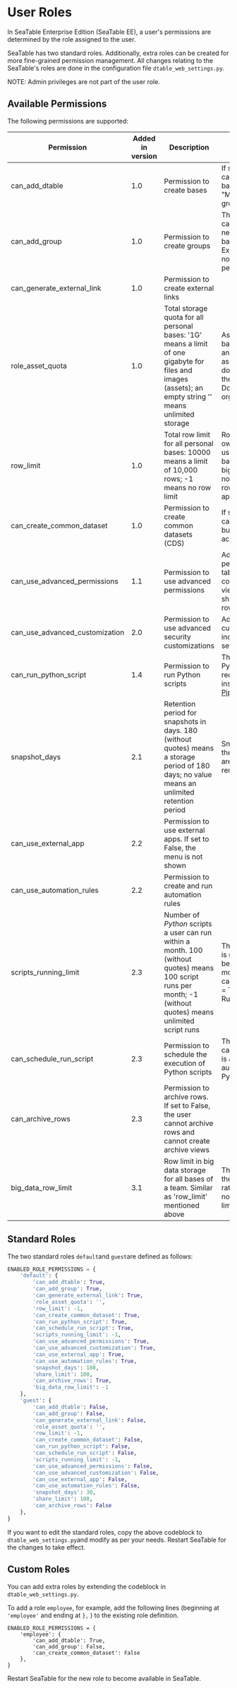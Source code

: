 # User Roles

<!-- md:version 1.0 -->
<!-- md:flag enterprise -->

In SeaTable Enterprise Edition (SeaTable EE), a user's permissions are determined by the role assigned to the user.

SeaTable has two standard roles. Additionally, extra roles can be created for more fine-grained permission management. All changes relating to the SeaTable's roles are done in the configuration file `dtable_web_settings.py`.

NOTE: Admin privileges are not part of the user role.

## Available Permissions

The following permissions are supported:

| Permission                     | Added in version | Description                                                                                                                                                      | Additional information                                                                                                                        |
| ------------------------------ | ---------------- | ---------------------------------------------------------------------------------------------------------------------------------------------------------------- | --------------------------------------------------------------------------------------------------------------------------------------------- |
| can_add_dtable                 | 1.0              | Permission to create bases                                                                                                                                       | If set to False, the user cannot create any bases, neither under "My bases" nor in groups.                                                    |
| can_add_group                  | 1.0              | Permission to create groups                                                                                                                                      | The permission can_add_dtable is necessary to create bases inside a group. Existing groups are not affected by this permission.               |
| can_generate_external_link     | 1.0              | Permission to create external links                                                                                                                              |                                                                                                                                               |
| role_asset_quota               | 1.0              | Total storage quota for all personal bases: '1G' means a limit of one gigabyte for files and images (assets); an empty string '' means unlimited storage         | Assets in shared bases owned by another user and assets in group bases do not count against the storage quota. Does NOT apply to org users.                                |
| row_limit                      | 1.0              | Total row limit for all personal bases: 10000 means a limit of 10,000 rows; -1 means no row limit                                                                | Rows in shared bases owned by another user, rows in group bases, and rows in the big data storage do not count against the row limit. Does NOT apply to org users.         |
| can_create_common_dataset      | 1.0              | Permission to create common datasets (CDS)                                                                                                                       | If set to False, the user cannot create CDS, but the user can access existing CDS.                                                            |
| can_use_advanced_permissions   | 1.1              | Permission to use advanced permissions                                                                                                                           | Advanced permissions include table permissions, column permissions, view share, custom sharing permissions, row locking.                      |
| can_use_advanced_customization | 2.0              | Permission to use advanced security customizations                                                                                                               | Advanced customization includes base security settings.                                                                                       |
| can_run_python_script          | 1.4              | Permission to run Python scripts                                                                                                                                 | The execution of Python scripts requires the installation of [Python Pipeline](../installation/components/python-pipeline.md).                |
| snapshot_days                  | 2.1              | Retention period for snapshots in days. 180 (without quotes) means a storage period of 180 days; no value means an unlimited retention period                    | Snapshots older than the retention period are automatically removed.                                                                          |
| can_use_external_app           | 2.2              | Permission to use external apps. If set to False, the menu is not shown                                                                                          |                                                                                                                                               |
| can_use_automation_rules       | 2.2              | Permission to create and run automation rules                                                                                                                    |                                                                                                                                               |
| scripts_running_limit          | 2.3              | Number of _Python_ scripts a user can run within a month. 100 (without quotes) means 100 script runs per month; -1 (without quotes) means unlimited script runs  | The script run counter is reset at the beginning of every month. Only visible if can_run_python_script = True and Python Runner is available. |
| can_schedule_run_script        | 2.3              | Permission to schedule the execution of Python scripts                                                                                                           | The permission can_run_python_script is also necessary to automatically run Python scripts.                                                   |
| can_archive_rows               | 2.3              | Permission to archive rows. If set to False, the user cannot archive rows and cannot create archive views                                                        |                                                                                                                                               |
| big_data_row_limit             | 3.1              | Row limit in big data storage for all bases of a team. Similar as 'row_limit' mentioned above                                                                    | This item is used for the role of teams rather than users. If not set, default is no limit                                                    |

## Standard Roles

The two standard roles `default`and `guest`are defined as follows:

```python
ENABLED_ROLE_PERMISSIONS = {
    'default': {
        'can_add_dtable': True,
        'can_add_group': True,
        'can_generate_external_link': True,
        'role_asset_quota': '',
        'row_limit': -1,
        'can_create_common_dataset': True,
        'can_run_python_script': True,
        'can_schedule_run_script': True,
        'scripts_running_limit': -1,
        'can_use_advanced_permissions': True,
        'can_use_advanced_customization': True,
        'can_use_external_app': True,
        'can_use_automation_rules': True,
        'snapshot_days': 180,
        'share_limit': 100,
        'can_archive_rows': True,
        'big_data_row_limit': -1
    },
    'guest': {
        'can_add_dtable': False,
        'can_add_group': False,
        'can_generate_external_link': False,
        'role_asset_quota': '',
        'row_limit': -1,
        'can_create_common_dataset': False,
        'can_run_python_script': False,
        'can_schedule_run_script': False,
        'scripts_running_limit': -1,
        'can_use_advanced_permissions': False,
        'can_use_advanced_customization': False,
        'can_use_external_app': False,
        'can_use_automation_rules': False,
        'snapshot_days': 30,
        'share_limit': 100,
        'can_archive_rows': False
    },
}
```

If you want to edit the standard roles, copy the above codeblock to `dtable_web_settings.py`and modify as per your needs. Restart SeaTable for the changes to take effect.

## Custom Roles

You can add extra roles by extending the codeblock in `dtable_web_settings.py`.

To add a role `employee`, for example, add the following lines (beginning at `'employee'` and ending at `},` ) to the existing role definition.

```
ENABLED_ROLE_PERMISSIONS = {
    'employee': {
        'can_add_dtable': True,
        'can_add_group': False,
        'can_create_common_dataset': False
    },
}
```

Restart SeaTable for the new role to become available in SeaTable.

